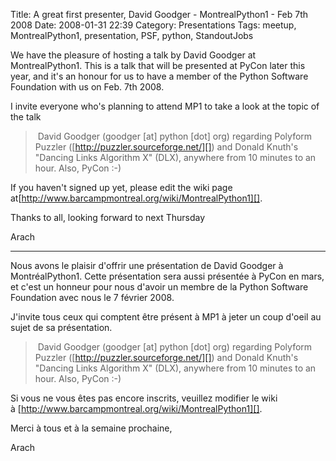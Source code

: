 Title: A great first presenter, David Goodger - MontrealPython1 - Feb 7th 2008
Date: 2008-01-31 22:39
Category: Presentations
Tags: meetup, MontrealPython1, presentation, PSF, python, StandoutJobs

We have the pleasure of hosting a talk by David Goodger at
MontrealPython1. This is a talk that will be presented at PyCon later
this year, and it's an honour for us to have a member of the Python
Software Foundation with us on Feb. 7th 2008.

<p>
I invite everyone who's planning to attend MP1 to take a look at the
topic of the talk

>  David Goodger (goodger [at] python [dot] org) regarding Polyform
> Puzzler ([http://puzzler.sourceforge.net/][]) and Donald Knuth's
> "Dancing Links Algorithm X" (DLX), anywhere from 10 minutes to an
> hour. Also, PyCon :-)

If you haven't signed up yet, please edit the wiki page
at[http://www.barcampmontreal.org/wiki/MontrealPython1][].

</p>
Thanks to all, looking forward to next Thursday

Arach

---

Nous avons le plaisir d'offrir une présentation de David Goodger à
MontréalPython1. Cette présentation sera aussi présentée à PyCon en
mars, et c'est un honneur pour nous d'avoir un membre de la Python
Software Foundation avec nous le 7 février 2008.

<p>
J'invite tous ceux qui comptent être présent à MP1 à jeter un coup
d'oeil au sujet de sa présentation.

>  David Goodger (goodger [at] python [dot] org) regarding Polyform
> Puzzler ([http://puzzler.sourceforge.net/][]) and Donald Knuth's
> "Dancing Links Algorithm X" (DLX), anywhere from 10 minutes to an
> hour. Also, PyCon :-)

Si vous ne vous êtes pas encore inscrits, veuillez modifier le wiki
à [http://www.barcampmontreal.org/wiki/MontrealPython1][].

</p>
Merci à tous et à la semaine prochaine,

Arach

  [http://puzzler.sourceforge.net/]: http://puzzler.sourceforge.net/
    "http://puzzler.sourceforge.net/"
  [http://www.barcampmontreal.org/wiki/MontrealPython1]: http://www.barcampmontreal.org/wiki/MontrealPython1%20
    "Montreal Python 1"
